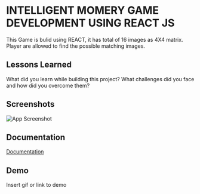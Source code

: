 
# INTELLIGENT MOMERY GAME DEVELOPMENT USING REACT JS

This Game is bulid using REACT, it has total of 16 images as 4X4 matrix. Player are allowed to find the possible matching images.


## Lessons Learned

What did you learn while building this project? What challenges did you face and how did you overcome them?


## Screenshots

![App Screenshot](https://i.ibb.co/p18k92n/Capture.png)


## Documentation

[Documentation](https://docs.google.com/document/d/1cHKSDr-mxaPJvKxTY-bGbX_vB8AhkRZUAocvWVaLCDo/edit?usp=sharing)


## Demo

Insert gif or link to demo

